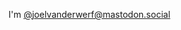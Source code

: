 I'm <a rel="me" href="https://mastodon.social/@joelvanderwerf">@joelvanderwerf@mastodon.social</a>

<!---
- 👋 Hi, I’m @vjoel
- 👀 I’m interested in ...
- 🌱 I’m currently learning ...
- 💞️ I’m looking to collaborate on ...
- 📫 How to reach me ...

<!---
vjoel/vjoel is a ✨ special ✨ repository because its `README.md` (this file) appears on your GitHub profile.
You can click the Preview link to take a look at your changes.
--->
